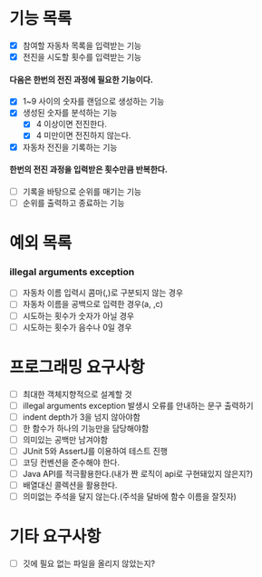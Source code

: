 # 기능 목록
- [x] 참여할 자동차 목록을 입력받는 기능
- [x] 전진을 시도할 횟수를 입력받는 기능
#### 다음은 한번의 전진 과정에 필요한 기능이다.
- [x] 1~9 사이의 숫자를 랜덤으로 생성하는 기능
- [x] 생성된 숫자를 분석하는 기능
    - [x] 4 이상이면 전진한다.
    - [x] 4 미만이면 전진하지 않는다.
- [x] 자동차 전진을 기록하는 기능
#### 한번의 전진 과정을 입력받은 횟수만큼 반복한다.
- [ ] 기록을 바탕으로 순위를 매기는 기능
- [ ] 순위를 출력하고 종료하는 기능

# 예외 목록
### illegal arguments exception
- [ ] 자동차 이름 입력시 콤마(,)로 구분되지 않는 경우
- [ ] 자동차 이름을 공백으로 입력한 경우(a, ,c)
- [ ] 시도하는 횟수가 숫자가 아닐 경우
- [ ] 시도하는 횟수가 음수나 0일 경우

# 프로그래밍 요구사항
- [ ] 최대한 객체지향적으로 설계할 것
- [ ] illegal arguments exception 발생시 오류를 안내하는 문구 출력하기
- [ ] indent depth가 3을 넘지 않아야함
- [ ] 한 함수가 하나의 기능만을 담당해야함
- [ ] 의미있는 공백만 남겨야함
- [ ] JUnit 5와 AssertJ를 이용하여 테스트 진행
- [ ] 코딩 컨벤션을 준수해야 한다.
- [ ] Java API를 적극활용한다.(내가 짠 로직이 api로 구현돼있지 않은지?)
- [ ] 배열대신 콜렉션을 활용한다.
- [ ] 의미없는 주석을 달지 않는다.(주석을 달바에 함수 이름을 잘짓자)

# 기타 요구사항
- [ ] 깃에 필요 없는 파일을 올리지 않았는지?